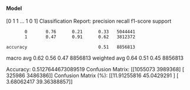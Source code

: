 #### Model
[0 1 1 ... 1 0 1]
Classification Report:
              precision    recall  f1-score   support

           0       0.76      0.21      0.33   5044441
           1       0.47      0.91      0.62   3812372

    accuracy                           0.51   8856813
   macro avg       0.62      0.56      0.47   8856813
weighted avg       0.64      0.51      0.45   8856813

Accuracy: 0.5127644673089519
Confusion Matrix:
[[1055073 3989368]
 [ 325986 3486386]]
Confusion Matrix (%):
[[11.91255816 45.0429291 ]
 [ 3.68062417 39.36388857]]
